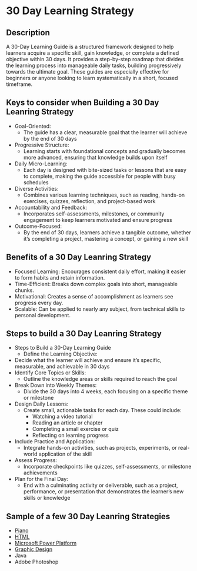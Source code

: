 # 30 Day Learning Strategy

<h2>Description</h2>
A 30-Day Learning Guide is a structured framework designed to help learners acquire a specific skill, gain knowledge, or complete a defined objective within 30 days. It provides a step-by-step roadmap that divides the learning process into manageable daily tasks, building progressively towards the ultimate goal. These guides are especially effective for beginners or anyone looking to learn systematically in a short, focused timeframe.

<h2>Keys to consider when Building a 30 Day Leanring Strategy</h2>

- Goal-Oriented:
  - The guide has a clear, measurable goal that the learner will achieve by the end of 30 days
- Progressive Structure:
  - Learning starts with foundational concepts and gradually becomes more advanced, ensuring that knowledge builds upon itself
- Daily Micro-Learning:
  - Each day is designed with bite-sized tasks or lessons that are easy to complete, making the guide accessible for people with busy schedules
- Diverse Activities:
  - Combines various learning techniques, such as reading, hands-on exercises, quizzes, reflection, and project-based work
- Accountability and Feedback:
  - Incorporates self-assessments, milestones, or community engagement to keep learners motivated and ensure progress
- Outcome-Focused:
  - By the end of 30 days, learners achieve a tangible outcome, whether it’s completing a project, mastering a concept, or gaining a new skill

<h2>Benefits of a 30 Day Leanring Strategy</h2>

- Focused Learning: Encourages consistent daily effort, making it easier to form habits and retain information.
- Time-Efficient: Breaks down complex goals into short, manageable chunks.
- Motivational: Creates a sense of accomplishment as learners see progress every day.
- Scalable: Can be applied to nearly any subject, from technical skills to personal development.

<h2>Steps to build a 30 Day Leanring Strategy</h2>

- Steps to Build a 30-Day Learning Guide
  - Define the Learning Objective:
- Decide what the learner will achieve and ensure it’s specific, measurable, and achievable in 30 days
- Identify Core Topics or Skills:
  - Outline the knowledge areas or skills required to reach the goal
- Break Down into Weekly Themes:
  - Divide the 30 days into 4 weeks, each focusing on a specific theme or milestone
- Design Daily Lessons:
  - Create small, actionable tasks for each day. These could include:
    - Watching a video tutorial
    - Reading an article or chapter
    - Completing a small exercise or quiz
    - Reflecting on learning progress
- Include Practice and Application:
  - Integrate hands-on activities, such as projects, experiments, or real-world application of the skill
- Assess Progress:
  - Incorporate checkpoints like quizzes, self-assessments, or milestone achievements
- Plan for the Final Day:
  - End with a culminating activity or deliverable, such as a project, performance, or presentation that demonstrates the learner’s new skills or knowledge
 
<h2>Sample of a few 30 Day Leanring Strategies</h2>

 - [Piano](https://github.com/rlangc/30-Day-Piano.git)
 - [HTML](https://github.com/rlangc/30-Day-HTML.git)
 - [Microsoft Power Platform](<https://github.com/rlangc/30-Day-Power-Platform.git>)
 - [Graphic Design](https://github.com/rlangc/30-Day-Graphic-Design.git)
 - Java
 - Adobe Photoshop
